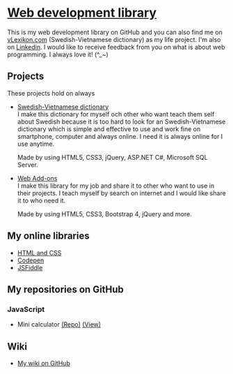 # [Web development library](https://nguyenkhois.github.io/library/)
This is my web development library on GitHub and you can also find me on [vLexikon.com](https://www.vlexikon.com) (Swedish-Vietnamese dictionary) as my life project. I'm also on [Linkedin](https://www.linkedin.com/in/khoi-le-b5225814b/). I would like to receive feedback from you on what is about web programming. I always love it! (^_~)

## **Projects**
These projects hold on always
* [Swedish-Vietnamese dictionary](https://www.vlexikon.com)<br>
I make this dictionary for myself och other who want teach them self about Swedish because it is too hard to look for an Swedish-Vietnamese dictionary which is simple and effective to use and work fine on smartphone, computer and always online. I need it is always online for I use anytime.

  Made by using HTML5, CSS3, jQuery, ASP.NET C#, Microsoft SQL Server.
* [Web Add-ons](https://nguyenkhois.github.io/)<br>
I make this library for my job and share it to other who want to use in their projects. I teach myself by search on internet and I would like share it to who need it.

  Made by using HTML5, CSS3, Bootstrap 4, jQuery and more.

## **My online libraries**
* [HTML and CSS](https://github.com/nguyenkhois/library-html-css)
* [Codepen](https://codepen.io/khois/)
* [JSFiddle](https://jsfiddle.net/user/khoile/fiddles/)

## **My repositories on GitHub**
### JavaScript
* Mini calculator [(Repo)](https://github.com/nguyenkhois/js-minicalculator) [(View)](https://nguyenkhois.github.io/js-minicalculator/)

## Wiki
* [My wiki on GitHub](https://github.com/nguyenkhois/nguyenkhois.github.io/wiki)
